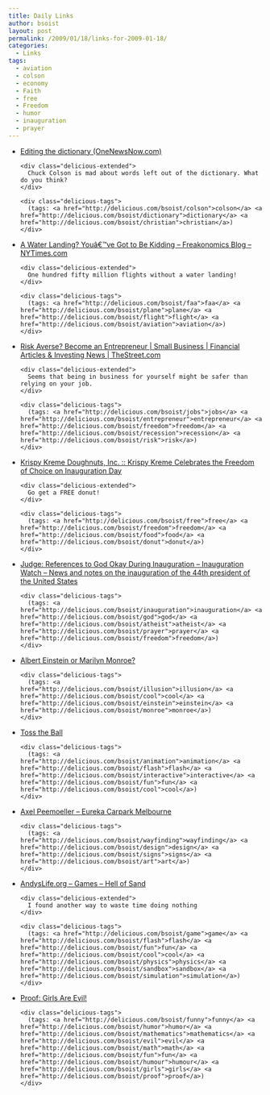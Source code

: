 ```yaml
---
title: Daily Links
author: bsoist
layout: post
permalink: /2009/01/18/links-for-2009-01-18/
categories:
  - Links
tags:
  - aviation
  - colson
  - economy
  - Faith
  - free
  - Freedom
  - humor
  - inauguration
  - prayer
---
```

<ul class="delicious">
  <li>
    <div class="delicious-link">
      <a href="http://www.onenewsnow.com/Perspectives/Default.aspx?id=387490">Editing the dictionary (OneNewsNow.com)</a>
    </div>
    
    <div class="delicious-extended">
      Chuck Colson is mad about words left out of the dictionary. What do you think?
    </div>
    
    <div class="delicious-tags">
      (tags: <a href="http://delicious.com/bsoist/colson">colson</a> <a href="http://delicious.com/bsoist/dictionary">dictionary</a> <a href="http://delicious.com/bsoist/christian">christian</a>)
    </div>
  </li>
  
  <li>
    <div class="delicious-link">
      <a href="http://freakonomics.blogs.nytimes.com/2009/01/16/a-water-landing-youve-got-to-be-kidding/">A Water Landing? Youâ€™ve Got to Be Kidding &#8211; Freakonomics Blog &#8211; NYTimes.com</a>
    </div>
    
    <div class="delicious-extended">
      One hundred fifty million flights without a water landing!
    </div>
    
    <div class="delicious-tags">
      (tags: <a href="http://delicious.com/bsoist/faa">faa</a> <a href="http://delicious.com/bsoist/plane">plane</a> <a href="http://delicious.com/bsoist/flight">flight</a> <a href="http://delicious.com/bsoist/aviation">aviation</a>)
    </div>
  </li>
  
  <li>
    <div class="delicious-link">
      <a href="http://www.thestreet.com/story/10457098/1/risk-averse-become-an-entrepreneur.html?puc=_tscrss">Risk Averse? Become an Entrepreneur | Small Business | Financial Articles & Investing News | TheStreet.com</a>
    </div>
    
    <div class="delicious-extended">
      Seems that being in business for yourself might be safer than relying on your job.
    </div>
    
    <div class="delicious-tags">
      (tags: <a href="http://delicious.com/bsoist/jobs">jobs</a> <a href="http://delicious.com/bsoist/entrepreneur">entrepreneur</a> <a href="http://delicious.com/bsoist/freedom">freedom</a> <a href="http://delicious.com/bsoist/recession">recession</a> <a href="http://delicious.com/bsoist/risk">risk</a>)
    </div>
  </li>
  
  <li>
    <div class="delicious-link">
      <a href="http://sev.prnewswire.com/food-beverages/20090114/AQW52414012009-1.html">Krispy Kreme Doughnuts, Inc. :: Krispy Kreme Celebrates the Freedom of Choice on Inauguration Day</a>
    </div>
    
    <div class="delicious-extended">
      Go get a FREE donut!
    </div>
    
    <div class="delicious-tags">
      (tags: <a href="http://delicious.com/bsoist/free">free</a> <a href="http://delicious.com/bsoist/freedom">freedom</a> <a href="http://delicious.com/bsoist/food">food</a> <a href="http://delicious.com/bsoist/donut">donut</a>)
    </div>
  </li>
  
  <li>
    <div class="delicious-link">
      <a href="http://voices.washingtonpost.com/inauguration-watch/2009/01/judge_references_to_god_okay_d.html">Judge: References to God Okay During Inauguration &#8211; Inauguration Watch &#8211; News and notes on the inauguration of the 44th president of the United States</a>
    </div>
    
    <div class="delicious-tags">
      (tags: <a href="http://delicious.com/bsoist/inauguration">inauguration</a> <a href="http://delicious.com/bsoist/god">god</a> <a href="http://delicious.com/bsoist/atheist">atheist</a> <a href="http://delicious.com/bsoist/prayer">prayer</a> <a href="http://delicious.com/bsoist/freedom">freedom</a>)
    </div>
  </li>
  
  <li>
    <div class="delicious-link">
      <a href="http://jimspages.com/AEorMM.htm">Albert Einstein or Marilyn Monroe?</a>
    </div>
    
    <div class="delicious-tags">
      (tags: <a href="http://delicious.com/bsoist/illusion">illusion</a> <a href="http://delicious.com/bsoist/cool">cool</a> <a href="http://delicious.com/bsoist/einstein">einstein</a> <a href="http://delicious.com/bsoist/monroe">monroe</a>)
    </div>
  </li>
  
  <li>
    <div class="delicious-link">
      <a href="http://dura.cell.free.fr/home/swf/arms12.swf">Toss the Ball</a>
    </div>
    
    <div class="delicious-tags">
      (tags: <a href="http://delicious.com/bsoist/animation">animation</a> <a href="http://delicious.com/bsoist/flash">flash</a> <a href="http://delicious.com/bsoist/interactive">interactive</a> <a href="http://delicious.com/bsoist/fun">fun</a> <a href="http://delicious.com/bsoist/cool">cool</a>)
    </div>
  </li>
  
  <li>
    <div class="delicious-link">
      <a href="http://de-war.de/eurekacarpark.html">Axel Peemoeller &#8211; Eureka Carpark Melbourne</a>
    </div>
    
    <div class="delicious-tags">
      (tags: <a href="http://delicious.com/bsoist/wayfinding">wayfinding</a> <a href="http://delicious.com/bsoist/design">design</a> <a href="http://delicious.com/bsoist/signs">signs</a> <a href="http://delicious.com/bsoist/art">art</a>)
    </div>
  </li>
  
  <li>
    <div class="delicious-link">
      <a href="http://andyslife.org/games/sand.php">AndysLife.org &#8211; Games &#8211; Hell of Sand</a>
    </div>
    
    <div class="delicious-extended">
      I found another way to waste time doing nothing
    </div>
    
    <div class="delicious-tags">
      (tags: <a href="http://delicious.com/bsoist/game">game</a> <a href="http://delicious.com/bsoist/flash">flash</a> <a href="http://delicious.com/bsoist/fun">fun</a> <a href="http://delicious.com/bsoist/cool">cool</a> <a href="http://delicious.com/bsoist/physics">physics</a> <a href="http://delicious.com/bsoist/sandbox">sandbox</a> <a href="http://delicious.com/bsoist/simulation">simulation</a>)
    </div>
  </li>
  
  <li>
    <div class="delicious-link">
      <a href="http://www.msxnet.org/humour/girls-are-evil.jpg">Proof: Girls Are Evil!</a>
    </div>
    
    <div class="delicious-tags">
      (tags: <a href="http://delicious.com/bsoist/funny">funny</a> <a href="http://delicious.com/bsoist/humor">humor</a> <a href="http://delicious.com/bsoist/mathematics">mathematics</a> <a href="http://delicious.com/bsoist/evil">evil</a> <a href="http://delicious.com/bsoist/math">math</a> <a href="http://delicious.com/bsoist/fun">fun</a> <a href="http://delicious.com/bsoist/humour">humour</a> <a href="http://delicious.com/bsoist/girls">girls</a> <a href="http://delicious.com/bsoist/proof">proof</a>)
    </div>
  </li>
</ul>